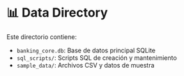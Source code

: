 # 📊 Data Directory
        
Este directorio contiene:
- `banking_core.db`: Base de datos principal SQLite
- `sql_scripts/`: Scripts SQL de creación y mantenimiento
- `sample_data/`: Archivos CSV y datos de muestra
        